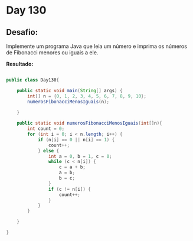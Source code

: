 # Day 130

## Desafio:

Implemente um programa Java que leia um número e imprima os números de Fibonacci menores ou iguais a ele.	

**Resultado:**

```java

public class Day130{

    public static void main(String[] args) {
        int[] n = {0, 1, 2, 3, 4, 5, 6, 7, 8, 9, 10};
        numerosFibonacciMenosIguais(n);
        
    }

    public static void numerosFibonacciMenosIguais(int[]n){
        int count = 0;
        for (int i = 0; i < n.length; i++) {
            if (n[i] == 0 || n[i] == 1) {
                count++;
            } else {
                int a = 0, b = 1, c = 0;
                while (c < n[i]) {
                    c = a + b;
                    a = b;
                    b = c;
                }
                if (c != n[i]) {
                    count++;
                }
            }
        }

    }

}
